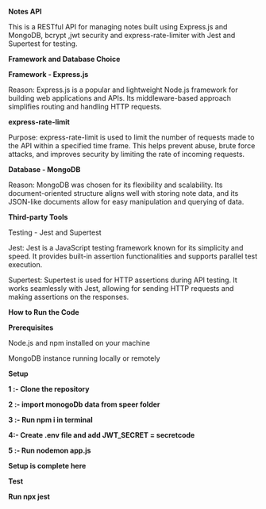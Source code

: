 **Notes API**

This is a RESTful API for managing notes built using Express.js and MongoDB, bcrypt ,jwt security and express-rate-limiter with Jest and Supertest for testing.


**Framework and Database Choice**

**Framework - Express.js**

Reason: Express.js is a popular and lightweight Node.js framework for building web applications and APIs. Its middleware-based approach simplifies routing and handling HTTP requests.

**express-rate-limit**

Purpose: express-rate-limit is used to limit the number of requests made to the API within a specified time frame. This helps prevent abuse, brute force attacks, and improves security by limiting the rate of incoming requests.

**Database - MongoDB**

Reason: MongoDB was chosen for its flexibility and scalability. Its document-oriented structure aligns well with storing note data, and its JSON-like documents allow for easy manipulation and querying of data.


**Third-party Tools**

Testing - Jest and Supertest

Jest: Jest is a JavaScript testing framework known for its simplicity and speed. It provides built-in assertion functionalities and supports parallel test execution.

Supertest: Supertest is used for HTTP assertions during API testing. It works seamlessly with Jest, allowing for sending HTTP requests and making assertions on the responses.


**How to Run the Code**

**Prerequisites**

Node.js and npm installed on your machine

MongoDB instance running locally or remotely


**Setup**

**1 :- Clone the repository**

**2 :- import monogoDb data from speer folder**

**3 :- Run npm i in terminal**

**4:- Create .env file and add JWT_SECRET = secretcode**

**5 :- Run nodemon app.js**

**Setup is complete here**


**Test**

**Run npx jest**
